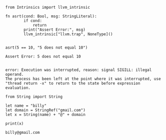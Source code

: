 ```mojo
from Intrinsics import llvm_intrinsic

fn asrt(cond: Bool, msg: StringLiteral):
        if cond:
            return
        print("Assert Error:", msg)
        llvm_intrinsic["llvm.trap", NoneType]()


asrt(5 == 10, "5 does not equal 10")
```

    Assert Error: 5 does not equal 10


    error: Execution was interrupted, reason: signal SIGILL: illegal operand.
    The process has been left at the point where it was interrupted, use "thread return -x" to return to the state before expression evaluation.



```mojo
from String import String

let name = "billy"
let domain = StringRef("gmail.com")
let x = String(name) + "@" + domain

print(x)
```

    billy@gmail.com
